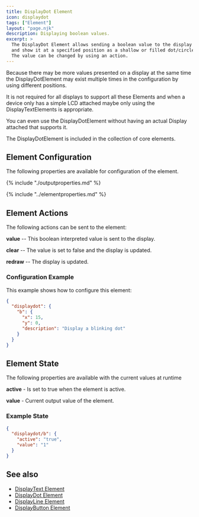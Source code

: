 ```yaml
---
title: DisplayDot Element
icon: displaydot
tags: ["Element"]
layout: "page.njk"
description: Displaying boolean values.
excerpt: >
  The DisplayDot Element allows sending a boolean value to the display
  and show it at a specified position as a shallow or filled dot/circle.
  The value can be changed by using an action.
---
```


Because there may be more values presented on a display at the same time the
DisplayDotElement may exist multiple times in the configuration by using different positions.

It is not required for all displays to support all these Elements and when a device only has a simple LCD
attached maybe only using the DisplayTextElements is appropriate.

You can even use the DisplayDotElement without having an actual Display attached that supports it.

The DisplayDotElement is included in the collection of core elements.


## Element Configuration

The following properties are available for configuration of the element.

<object data="/element.svg?displaydot" type="image/svg+xml"></object>

{% include "./outputproperties.md" %}

{% include "../elementproperties.md" %}

## Element Actions

The following actions can be sent to the element:

**value** -- This boolean interpreted value is sent to the display.

**clear** -- The value is set to false and the display is updated.

**redraw** -- The display is updated.


### Configuration Example

This example shows how to configure this element:

``` json
{
  "displaydot": {
    "b": {
      "x": 15,
      "y": 0,
      "description": "Display a blinking dot"
    }
  }
}
```

## Element State

The following properties are available with the current values at runtime

**active** - Is set to true when the element is active.

**value** - Current output value of the element.


### Example State

``` json
{
  "displaydot/b": {
    "active": "true",
    "value": "1"
  }
}
```

## See also

* [DisplayText Element](/elements/display/text.md)
* [DisplayDot Element](/elements/display/dot.md)
* [DisplayLine Element](/elements/display/line.md)
* [DisplayButton Element](/elements/display/button.md)